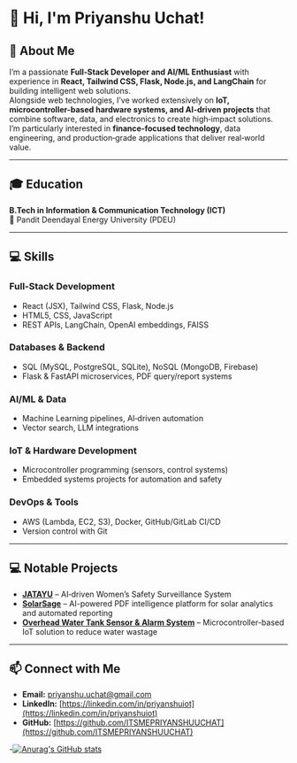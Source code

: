 # 👋 Hi, I'm Priyanshu Uchat!

## 🚀 About Me
I’m a passionate **Full‑Stack Developer and AI/ML Enthusiast** with experience in **React, Tailwind CSS, Flask, Node.js, and LangChain** for building intelligent web solutions.  
Alongside web technologies, I’ve worked extensively on **IoT, microcontroller-based hardware systems, and AI-driven projects** that combine software, data, and electronics to create high‑impact solutions.  
I’m particularly interested in **finance‑focused technology**, data engineering, and production‑grade applications that deliver real‑world value.

---

## 🎓 Education
**B.Tech in Information & Communication Technology (ICT)**  
📍 Pandit Deendayal Energy University (PDEU)

---

## 💻 Skills

### Full‑Stack Development
- React (JSX), Tailwind CSS, Flask, Node.js  
- HTML5, CSS, JavaScript  
- REST APIs, LangChain, OpenAI embeddings, FAISS  

### Databases & Backend
- SQL (MySQL, PostgreSQL, SQLite), NoSQL (MongoDB, Firebase)  
- Flask & FastAPI microservices, PDF query/report systems  

### AI/ML & Data
- Machine Learning pipelines, AI‑driven automation  
- Vector search, LLM integrations  

### IoT & Hardware Development
- Microcontroller programming (sensors, control systems)  
- Embedded systems projects for automation and safety  

### DevOps & Tools
- AWS (Lambda, EC2, S3), Docker, GitHub/GitLab CI/CD  
- Version control with Git

---

## 💻 Notable Projects
- **[JATAYU](https://github.com/yourusername/jatayu)** – AI‑driven Women’s Safety Surveillance System  
- **[SolarSage](https://github.com/yourusername/solarsage)** – AI-powered PDF intelligence platform for solar analytics and automated reporting  
- **[Overhead Water Tank Sensor & Alarm System](https://github.com/yourusername/water-tank-sensor)** – Microcontroller-based IoT solution to reduce water wastage  

---

## 📫 Connect with Me
- **Email:** [priyanshu.uchat@gmail.com](mailto:priyanshu.uchat@gmail.com)  
- **LinkedIn:** [https://linkedin.com/in/priyanshuiot](https://linkedin.com/in/priyanshuiot)  
- **GitHub:** [https://github.com/ITSMEPRIYANSHUUCHAT](https://github.com/ITSMEPRIYANSHUUCHAT)  

-[![Anurag's GitHub stats](https://github-readme-stats.vercel.app/api?username=ITSMEPRIYANSHUUCHAT)](https://github.com/anuraghazra/github-readme-stats)

